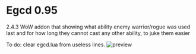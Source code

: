# Egcd 0.95
2.4.3 WoW addon that showing what ability enemy warrior/rogue was used last and for how long they cannot cast any other ability, to juke them easier



To do: clear egcd.lua from useless lines.
![preview](https://imgur.com/5Dklh9x)
